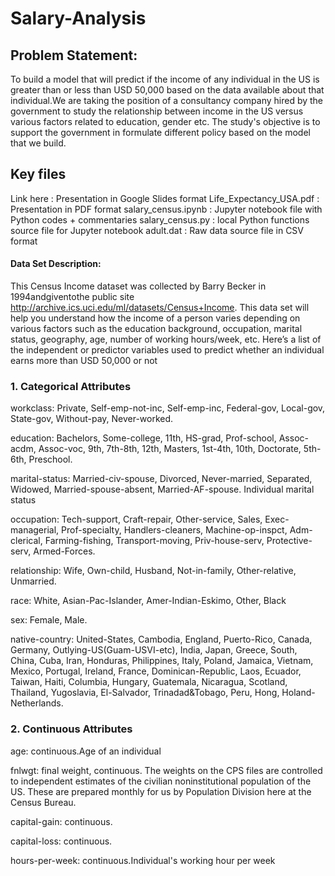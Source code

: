 # Salary-Analysis


## Problem Statement:
To build a model that will predict if the income of any individual in the US is greater than or less than USD 50,000 based on the data available about that individual.We are taking the position of a consultancy company hired by the government to study the relationship between income in the US versus various factors related to education, gender etc. The study's objective is to support the government in formulate different policy based on the model that we build.

## Key files

Link here : Presentation in Google Slides format
Life_Expectancy_USA.pdf : Presentation in PDF format
salary_census.ipynb : Jupyter notebook file with Python codes + commentaries
salary_census.py : local Python functions source file for Jupyter notebook
adult.dat : Raw data source file in CSV format

#### Data Set Description: 
This Census Income dataset was collected by Barry Becker in 1994andgiventothe public site http://archive.ics.uci.edu/ml/datasets/Census+Income. This data set will help you understand how the income of a person varies depending on various factors such as the education background, occupation, marital status, geography, age, number of working hours/week, etc.
Here’s a list of the independent or predictor variables used to predict whether an individual earns more than USD 50,000 or not
### 1. Categorical Attributes

workclass: Private, Self-emp-not-inc, Self-emp-inc, Federal-gov, Local-gov, State-gov, Without-pay, Never-worked.

education: Bachelors, Some-college, 11th, HS-grad, Prof-school, Assoc-acdm, Assoc-voc, 9th, 7th-8th, 12th, Masters, 1st-4th, 10th, Doctorate, 5th-6th, Preschool.


marital-status: Married-civ-spouse, Divorced, Never-married, Separated, Widowed, Married-spouse-absent, Married-AF-spouse.
Individual marital status

occupation: Tech-support, Craft-repair, Other-service, Sales, Exec-managerial, Prof-specialty, Handlers-cleaners, Machine-op-inspct, Adm-clerical, Farming-fishing, Transport-moving, Priv-house-serv, Protective-serv, Armed-Forces.

relationship: Wife, Own-child, Husband, Not-in-family, Other-relative, Unmarried.

race: White, Asian-Pac-Islander, Amer-Indian-Eskimo, Other, Black

sex: Female, Male.

native-country: United-States, Cambodia, England, Puerto-Rico, Canada, Germany, Outlying-US(Guam-USVI-etc), India, Japan, Greece, South, China, Cuba, Iran, Honduras, Philippines, Italy, Poland, Jamaica, Vietnam, Mexico, Portugal, Ireland, France, Dominican-Republic, Laos, Ecuador, Taiwan, Haiti, Columbia, Hungary, Guatemala, Nicaragua, Scotland, Thailand, Yugoslavia, El-Salvador, Trinadad&Tobago, Peru, Hong, Holand-Netherlands.

### 2. Continuous Attributes

age: continuous.Age of an individual

fnlwgt: final weight, continuous.
The weights on the CPS files are controlled to independent estimates of the civilian noninstitutional population of the US. These are prepared monthly for us by Population Division here at the Census Bureau.

capital-gain: continuous.

capital-loss: continuous.

hours-per-week: continuous.Individual's working hour per week

